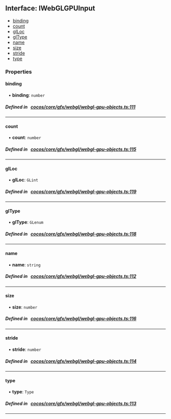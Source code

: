 ## Interface: IWebGLGPUInput

- [binding](#binding)
- [count](#count)
- [glLoc](#glLoc)
- [glType](#glType)
- [name](#name)
- [size](#size)
- [stride](#stride)
- [type](#type)

### Properties

#### binding

<div style="margin-left: 10px;">


• **binding**: ``number``

</div>


##### Defined in &nbsp;   [cocos/core/gfx/webgl/webgl-gpu-objects.ts:111](https://github.com/cocos-creator/engine/blob/c7bf6b8a9/cocos/core/gfx/webgl/webgl-gpu-objects.ts#L111)&nbsp;

___
#### count

<div style="margin-left: 10px;">


• **count**: ``number``

</div>


##### Defined in &nbsp;   [cocos/core/gfx/webgl/webgl-gpu-objects.ts:115](https://github.com/cocos-creator/engine/blob/c7bf6b8a9/cocos/core/gfx/webgl/webgl-gpu-objects.ts#L115)&nbsp;

___
#### glLoc

<div style="margin-left: 10px;">


• **glLoc**: ``GLint``

</div>


##### Defined in &nbsp;   [cocos/core/gfx/webgl/webgl-gpu-objects.ts:119](https://github.com/cocos-creator/engine/blob/c7bf6b8a9/cocos/core/gfx/webgl/webgl-gpu-objects.ts#L119)&nbsp;

___
#### glType

<div style="margin-left: 10px;">


• **glType**: ``GLenum``

</div>


##### Defined in &nbsp;   [cocos/core/gfx/webgl/webgl-gpu-objects.ts:118](https://github.com/cocos-creator/engine/blob/c7bf6b8a9/cocos/core/gfx/webgl/webgl-gpu-objects.ts#L118)&nbsp;

___
#### name

<div style="margin-left: 10px;">


• **name**: ``string``

</div>


##### Defined in &nbsp;   [cocos/core/gfx/webgl/webgl-gpu-objects.ts:112](https://github.com/cocos-creator/engine/blob/c7bf6b8a9/cocos/core/gfx/webgl/webgl-gpu-objects.ts#L112)&nbsp;

___
#### size

<div style="margin-left: 10px;">


• **size**: ``number``

</div>


##### Defined in &nbsp;   [cocos/core/gfx/webgl/webgl-gpu-objects.ts:116](https://github.com/cocos-creator/engine/blob/c7bf6b8a9/cocos/core/gfx/webgl/webgl-gpu-objects.ts#L116)&nbsp;

___
#### stride

<div style="margin-left: 10px;">


• **stride**: ``number``

</div>


##### Defined in &nbsp;   [cocos/core/gfx/webgl/webgl-gpu-objects.ts:114](https://github.com/cocos-creator/engine/blob/c7bf6b8a9/cocos/core/gfx/webgl/webgl-gpu-objects.ts#L114)&nbsp;

___
#### type

<div style="margin-left: 10px;">


• **type**: ``Type``

</div>


##### Defined in &nbsp;   [cocos/core/gfx/webgl/webgl-gpu-objects.ts:113](https://github.com/cocos-creator/engine/blob/c7bf6b8a9/cocos/core/gfx/webgl/webgl-gpu-objects.ts#L113)&nbsp;

___
